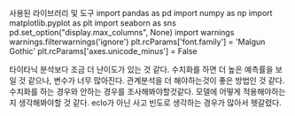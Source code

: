 사용된 라이브러리 및 도구 import pandas as pd import numpy as np import matplotlib.pyplot as plt import seaborn as sns pd.set_option("display.max_columns", None) import warnings warnings.filterwarnings('ignore') plt.rcParams['font.family'] = 'Malgun Gothic' plt.rcParams['axes.unicode_minus'] = False

타이타닉 분석보다 조금 더 난이도가 있는 것 같다. 수치화를 하면 더 높은 예측률을 보일 것 같으나, 변수가 너무 많아진다. 관계분석을 더 해야하는것이 좋은 방법인 것 같다. 수치화를 하는 경우와 안하는 경우를 조사해봐야할것같다. 모델에 어떻게 적용해야하는지 생각해봐야할 것 같다. eclo가 아닌 사고 빈도로 생각하는 경우가 많아서 헷갈렸다.
